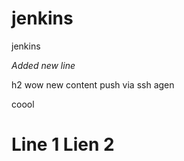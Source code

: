 jenkins
=======

jenkins

*Added new line*

h2 wow new content push via ssh agen


coool


Line 1
Lien 2
=======
